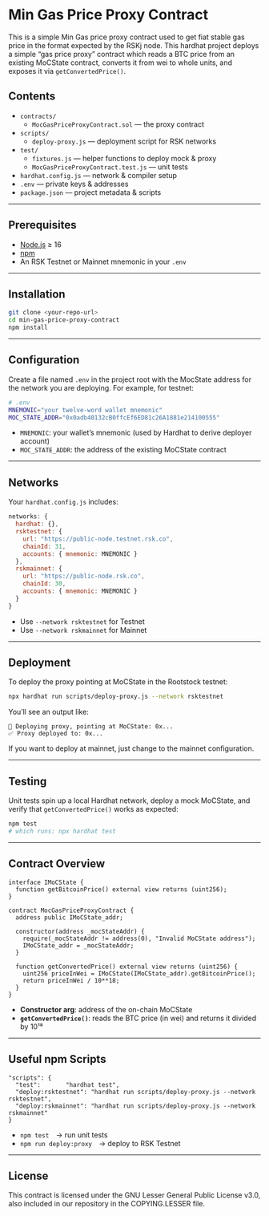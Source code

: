 # Min Gas Price Proxy Contract

This is a simple Min Gas price proxy contract used to get fiat stable gas price in the format expected by the RSKj node. This hardhat project deploys a simple “gas price proxy” contract which reads a BTC price from an existing MoCState contract, converts it from wei to whole units, and exposes it via `getConvertedPrice()`.

## Contents

- `contracts/`
  - `MocGasPriceProxyContract.sol` — the proxy contract
- `scripts/`
  - `deploy-proxy.js` — deployment script for RSK networks
- `test/`
  - `fixtures.js` — helper functions to deploy mock & proxy
  - `MocGasPriceProxyContract.test.js` — unit tests
- `hardhat.config.js` — network & compiler setup
- `.env` — private keys & addresses
- `package.json` — project metadata & scripts

---

## Prerequisites

- [Node.js](https://nodejs.org/) ≥ 16  
- [npm](https://www.npmjs.com/)  
- An RSK Testnet or Mainnet mnemonic in your `.env`

---

## Installation

```bash
git clone <your-repo-url>
cd min-gas-price-proxy-contract
npm install
```

---

## Configuration

Create a file named `.env` in the project root with the MocState address for the network you are deploying. For example, for testnet:
```bash
# .env
MNEMONIC="your twelve-word wallet mnemonic"
MOC_STATE_ADDR="0x0adb40132cB0ffcEf6ED81c26A1881e214100555"
```

- `MNEMONIC`: your wallet’s mnemonic (used by Hardhat to derive deployer account)  
- `MOC_STATE_ADDR`: the address of the existing MoCState contract

---

## Networks

Your `hardhat.config.js` includes:

```js
networks: {
  hardhat: {},
  rsktestnet: {
    url: "https://public-node.testnet.rsk.co",
    chainId: 31,
    accounts: { mnemonic: MNEMONIC }
  },
  rskmainnet: {
    url: "https://public-node.rsk.co",
    chainId: 30,
    accounts: { mnemonic: MNEMONIC }
  }
}
```

- Use `--network rsktestnet` for Testnet  
- Use `--network rskmainnet` for Mainnet

---

## Deployment

To deploy the proxy pointing at MoCState in the Rootstock testnet:

```bash
npx hardhat run scripts/deploy-proxy.js --network rsktestnet
```

You’ll see an output like:

```
🚀 Deploying proxy, pointing at MoCState: 0x...
✅ Proxy deployed to: 0x...
```

If you want to deploy at mainnet, just change to the mainnet configuration.

---

## Testing

Unit tests spin up a local Hardhat network, deploy a mock MoCState, and verify that `getConvertedPrice()` works as expected:

```bash
npm test
# which runs: npx hardhat test
```

---

## Contract Overview

```solidity
interface IMoCState {
  function getBitcoinPrice() external view returns (uint256);
}

contract MocGasPriceProxyContract {
  address public IMoCState_addr;

  constructor(address _mocStateAddr) {
    require(_mocStateAddr != address(0), "Invalid MoCState address");
    IMoCState_addr = _mocStateAddr;
  }

  function getConvertedPrice() external view returns (uint256) {
    uint256 priceInWei = IMoCState(IMoCState_addr).getBitcoinPrice();
    return priceInWei / 10**18;
  }
}
```

- **Constructor arg**: address of the on-chain MoCState
- **`getConvertedPrice()`**: reads the BTC price (in wei) and returns it divided by 10¹⁸

---

## Useful npm Scripts

```jsonc
"scripts": {
  "test":       "hardhat test",
  "deploy:rsktestnet": "hardhat run scripts/deploy-proxy.js --network rsktestnet",
  "deploy:rskmainnet": "hardhat run scripts/deploy-proxy.js --network rskmainnet"
}
```

- `npm test` → run unit tests  
- `npm run deploy:proxy` → deploy to RSK Testnet  

---

## License

This contract is licensed under the GNU Lesser General Public License v3.0, also included in our repository in the COPYING.LESSER file.
